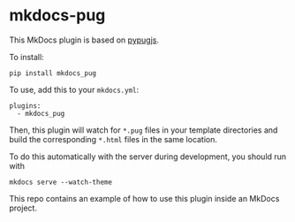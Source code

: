 # mkdocs-pug

This MkDocs plugin is based on [pypugjs](https://github.com/kakulukia/pypugjs).

To install:

```
pip install mkdocs_pug
```

To use, add this to your `mkdocs.yml`:


```
plugins:
  - mkdocs_pug
```

Then, this plugin will watch for `*.pug` files in your template directories and build the corresponding `*.html` files in the same location.

To do this automatically with the server during development, you should run with

```
mkdocs serve --watch-theme
```

This repo contains an example of how to use this plugin inside an MkDocs project.
